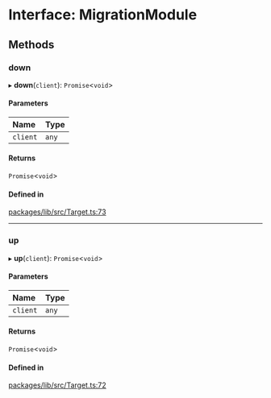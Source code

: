 # Interface: MigrationModule

## Methods

### down

▸ **down**(`client`): `Promise`<`void`\>

#### Parameters

| Name | Type |
| :------ | :------ |
| `client` | `any` |

#### Returns

`Promise`<`void`\>

#### Defined in

[packages/lib/src/Target.ts:73](https://github.com/Knaackee/hotmig/blob/1ea8218/packages/lib/src/Target.ts#L73)

___

### up

▸ **up**(`client`): `Promise`<`void`\>

#### Parameters

| Name | Type |
| :------ | :------ |
| `client` | `any` |

#### Returns

`Promise`<`void`\>

#### Defined in

[packages/lib/src/Target.ts:72](https://github.com/Knaackee/hotmig/blob/1ea8218/packages/lib/src/Target.ts#L72)
